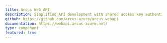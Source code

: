 ```yaml
---
title: Arcus Web API
description: Simplified API development with shared access key authentication, HTTP correlation, request tracking, strict JSON formatting, and other boilerplate code that can be added with zero effort. 
github: https://github.com/arcus-azure/arcus.webapi
documentation: https://webapi.arcus-azure.net/
type: component
featured: true
---
```

